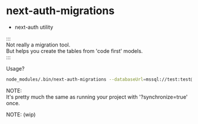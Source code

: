# next-auth-migrations

- next-auth utility

:::  
Not really a migration tool.  
But helps you create the tables from 'code first' models.  
:::

Usage?

```bash
node_modules/.bin/next-auth-migrations --databaseUrl=mssql://test:test@localhost:1433/testdb --models=./models.js
```

NOTE:   
It's pretty much the same as running your project with '?synchronize=true'  once.

NOTE: (wip)